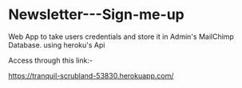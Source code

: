 # Newsletter---Sign-me-up
Web App to take users credentials and store it in Admin's MailChimp Database. using heroku's Api

Access through this link:- 

https://tranquil-scrubland-53830.herokuapp.com/
